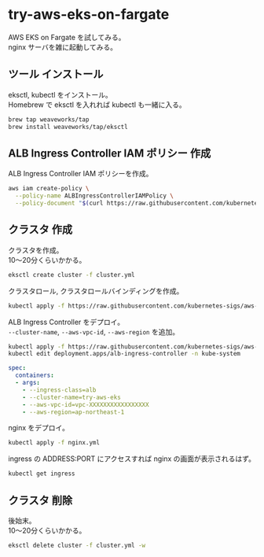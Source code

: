 # try-aws-eks-on-fargate

AWS EKS on Fargate を試してみる。  
nginx サーバを雑に起動してみる。  

## ツール インストール

eksctl, kubectl をインストール。  
Homebrew で eksctl を入れれば kubectl も一緒に入る。  

```sh
brew tap weaveworks/tap
brew install weaveworks/tap/eksctl
```

## ALB Ingress Controller IAM ポリシー 作成

ALB Ingress Controller IAM ポリシーを作成。  

```sh
aws iam create-policy \
  --policy-name ALBIngressControllerIAMPolicy \
  --policy-document "$(curl https://raw.githubusercontent.com/kubernetes-sigs/aws-alb-ingress-controller/v1.1.4/docs/examples/iam-policy.json)"
```

## クラスタ 作成

クラスタを作成。  
10〜20分くらいかかる。  

```sh
eksctl create cluster -f cluster.yml
```

クラスタロール, クラスタロールバインディングを作成。  

```sh
kubectl apply -f https://raw.githubusercontent.com/kubernetes-sigs/aws-alb-ingress-controller/v1.1.4/docs/examples/rbac-role.yaml
```

ALB Ingress Controller をデプロイ。  
`--cluster-name`, `--aws-vpc-id`, `--aws-region` を追加。  

```sh
kubectl apply -f https://raw.githubusercontent.com/kubernetes-sigs/aws-alb-ingress-controller/v1.1.4/docs/examples/alb-ingress-controller.yaml
kubectl edit deployment.apps/alb-ingress-controller -n kube-system
```

```yml
spec:
  containers:
  - args:
    - --ingress-class=alb
    - --cluster-name=try-aws-eks
    - --aws-vpc-id=vpc-XXXXXXXXXXXXXXXXX
    - --aws-region=ap-northeast-1
```

nginx をデプロイ。  

```sh
kubectl apply -f nginx.yml
```

ingress の ADDRESS:PORT にアクセスすれば nginx の画面が表示されるはず。  

```sh
kubectl get ingress
```

## クラスタ 削除

後始末。  
10〜20分くらいかかる。  

```sh
eksctl delete cluster -f cluster.yml -w
```
